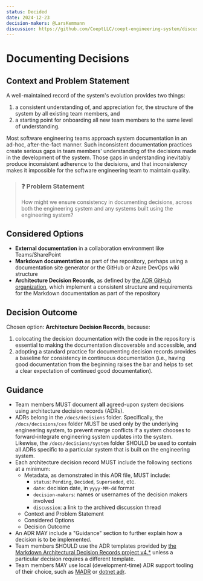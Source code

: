 ```yaml
---
status: Decided
date: 2024-12-23
decision-makers: @LarsKemmann
discussion: https://github.com/CoeptLLC/coept-engineering-system/discussions/1
---
```


# Documenting Decisions

## Context and Problem Statement

A well-maintained record of the system's evolution provides two things:
1. a consistent understanding of, and appreciation for, the structure of the system by all existing team members, and
2. a starting point for onboarding all new team members to the same level of understanding.

Most software engineering teams approach system documentation in an ad-hoc, after-the-fact manner. Such inconsistent documentation practices create serious gaps in team members' understanding of the decisions made in the development of the system. Those gaps in understanding inevitably produce inconsistent adherence to the decisions, and that inconsistency makes it impossible for the software engineering team to maintain quality.

> ### ❓ Problem Statement
> 
> How might we ensure consistency in documenting decisions, across both the engineering system and any systems built using the engineering system?

## Considered Options

* **External documentation** in a collaboration environment like Teams/SharePoint
* **Markdown documentation** as part of the repository, perhaps using a documentation site generator or the GitHub or Azure DevOps wiki structure
* **Architecture Decision Records**, as defined by [the ADR GitHub organization](https://adr.github.io/), which implement a consistent structure and requirements for the Markdown documentation as part of the repository

## Decision Outcome

Chosen option: **Architecture Decision Records**, because:
1. colocating the decision documentation with the code in the repository is essential to making the documentation discoverable and accessible, and
2. adopting a standard practice for documenting decision records provides a baseline for consistency in continuous documentation (i.e., having good documentation from the beginning raises the bar and helps to set a clear expectation of continued good documentation).

## Guidance

- Team members MUST document **all** agreed-upon system decisions using architecture decision records (ADRs).
- ADRs belong in the `/docs/decisions` folder. Specifically, the `/docs/decisions/ces` folder MUST be used only by the underlying engineering system, to prevent merge conflicts if a system chooses to forward-integrate engineering system updates into the system. Likewise, the `/docs/decisions/system` folder SHOULD be used to contain all ADRs specific to a particular system that is built on the engineering system.
- Each architecture decision record MUST include the following sections at a minimum:
  - Metadata, as demonstrated in this ADR file, MUST include:
    - `status`: `Pending`, `Decided`, `Superseded`, etc.
    - `date`: decision date, in `yyyy-MM-dd` format
    - `decision-makers`: names or usernames of the decision makers involved
    - `discussion`: a link to the archived discussion thread
  - Context and Problem Statement
  - Considered Options
  - Decision Outcome
- An ADR MAY include a "Guidance" section to further explain how a decision is to be implemented.
- Team members SHOULD use the ADR templates provided by [the Markdown Architectural Decision Records project v4.*](https://github.com/adr/madr/tree/4.0.0) unless a particular decision requires a different template.
- Team members MAY use local (development-time) ADR support tooling of their choice, such as [MADR](https://adr.github.io/madr/) or [dotnet adr](https://github.com/endjin/dotnet-adr).
